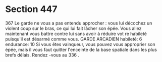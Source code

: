 # Section 447

367
Le garde ne vous a pas entendu approcher : vous lui décochez un
violent coup sur le bras, ce qui lui fait lâcher son épée. Vous allez
maintenant vous battre contre lui sans avoir à réduire vot re
habileté  puisqu'il est désarmé comme vous.
GARDE  ARCADIEN  habileté:  6 endurance:  10
Si vous êtes vainqueur, vous pouvez vous approprier son épée,
mais il vous faut quitter l'enceinte de la base spatiale dans les
plus brefs délais. Rendez -vous au 336 .